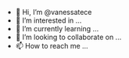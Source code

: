 - 👋 Hi, I’m @vanessatece
- 👀 I’m interested in ...
- 🌱 I’m currently learning ...
- 💞️ I’m looking to collaborate on ...
- 📫 How to reach me ...

<!---
vanessatece/vanessatece is a ✨ special ✨ repository because its `README.md` (this file) appears on your GitHub profile.
You can click the Preview link to take a look at your changes.
--->
